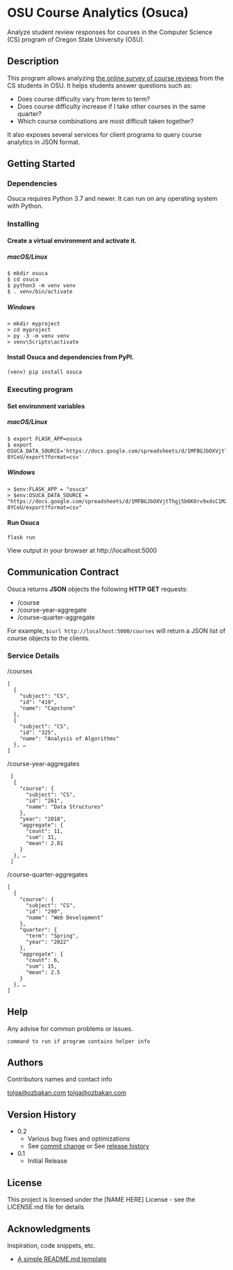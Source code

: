 # OSU Course Analytics (Osuca) 

Analyze student review responses for courses in the Computer Science (CS) program of Oregon State University (OSU).

## Description

This program allows analyzing [the online survey of course reviews](https://docs.google.com/forms/d/e/1FAIpQLSeAWZa_OWYqwOte5yw4loGgE6hEUqOJOeSpmzStZF_HcufufQ/viewform) from the CS students in OSU. It helps students answer questions such as:
  * Does course difficulty vary from term to term?
  * Does course difficulty increase if I take other courses in the same quarter?
  * Which course combinations are most difficult taken together?

It also exposes several services for client programs to query course analytics in JSON format.

## Getting Started

### Dependencies

Osuca requires Python 3.7 and newer. It can run on any operating system with Python. 

### Installing

#### Create a virtual environment and activate it.

##### macOS/Linux
```
$ mkdir osuca 
$ cd osuca 
$ python3 -m venv venv
$ . venv/bin/activate
```

##### Windows 
```
> mkdir myproject
> cd myproject
> py -3 -m venv venv
> venv\Scripts\activate
```

#### Install Osuca and dependencies from PyPI.
```
(venv) pip install osuca
```

### Executing program

#### Set environment variables
##### macOS/Linux
```
$ export FLASK_APP=osuca
$ export OSUCA_DATA_SOURCE='https://docs.google.com/spreadsheets/d/1MFBGJbOXVjtThgj5b6K0rv9xdsC1M2GQ0pJVB-8YCeU/export?format=csv'
```
##### Windows 
```
> $env:FLASK_APP = "osuca"
> $env:OSUCA_DATA_SOURCE = "https://docs.google.com/spreadsheets/d/1MFBGJbOXVjtThgj5b6K0rv9xdsC1M2GQ0pJVB-8YCeU/export?format=csv"
```

#### Run Osuca
```
flask run
``` 

View output in your browser at http://localhost:5000



## Communication Contract

Osuca returns **JSON** objects the following **HTTP GET** requests:

* /course
* /course-year-aggregate
* /course-quarter-aggregate

For example, ```$curl http://localhost:5000/courses``` will return a JSON list of course objects to the clients.

### Service Details

/courses
```
[
  {
    "subject": "CS",
    "id": "419",
    "name": "Capstone"
  },
  {
    "subject": "CS",
    "id": "325",
    "name": "Analysis of Algorithms"
  }, …
]
```

/course-year-aggregates
```
 [
  {
    "course": {
      "subject": "CS",
      "id": "261",
      "name": "Data Structures"
    },
    "year": "2018",
    "aggregate": {
      "count": 11,
      "sum": 31,
      "mean": 2.81   
    }
  }, …
 ]
```

/course-quarter-aggregates
```
[
  {
    "course": {
      "subject": "CS",
      "id": "290",
      "name": "Web Development"
    },
    "quarter": {
      "term": "Spring",
      "year": "2022"
    },
    "aggregate": {
      "count": 6,
      "sum": 15,
      "mean": 2.5
    }
  }, …
]
```




## Help

Any advise for common problems or issues.
```
command to run if program contains helper info
```

## Authors

Contributors names and contact info

[tolga@ozbakan.com](tolga@ozbakan.com) tolga@ozbakan.com

[link text itself]: tolga@ozbakan.com 

## Version History

* 0.2
    * Various bug fixes and optimizations
    * See [commit change]() or See [release history]()
* 0.1
    * Initial Release

## License

This project is licensed under the [NAME HERE] License - see the LICENSE.md file for details

## Acknowledgments

Inspiration, code snippets, etc.
* [A simple README.md template](https://gist.github.com/DomPizzie/7a5ff55ffa9081f2de27c315f5018afc)